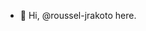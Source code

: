 - 👋 Hi, @roussel-jrakoto here.

<!---
roussel-jrakoto/roussel-jrakoto is a ✨ special ✨ repository because its `README.md` (this file) appears on your GitHub profile.
You can click the Preview link to take a look at your changes.
--->
